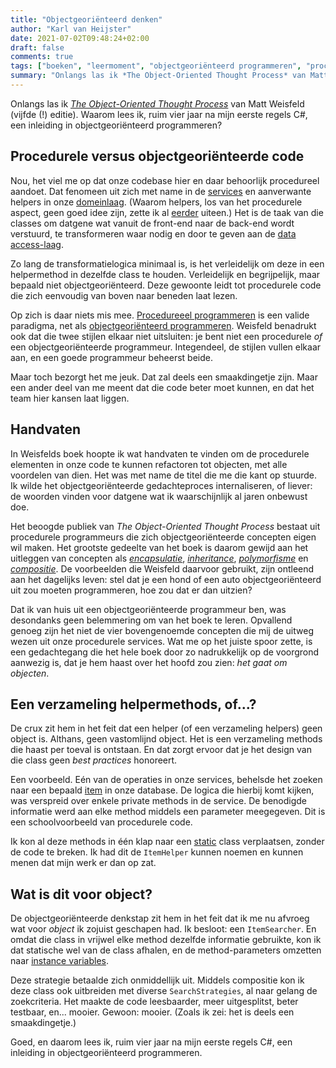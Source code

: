 ```yaml
---
title: "Objectgeoriënteerd denken"
author: "Karl van Heijster"
date: 2021-07-02T09:48:24+02:00
draft: false
comments: true
tags: ["boeken", "leermoment", "objectgeoriënteerd programmeren", "procedureel programmeren"]
summary: "Onlangs las ik *The Object-Oriented Thought Process* van Matt Weisfeld (vijfde editie). Waarom lees ik, ruim vier jaar na mijn eerste regels C#, een inleiding in objectgeoriënteerd programmeren? Nou..."
---
```


Onlangs las ik [*The Object-Oriented Thought Process*](https://www.oreilly.com/library/view/the-object-oriented-thought/9780135182130/) van Matt Weisfeld (vijfde (!) editie). Waarom lees ik, ruim vier jaar na mijn eerste regels C#, een inleiding in objectgeoriënteerd programmeren?


## Procedurele versus objectgeoriënteerde code


Nou, het viel me op dat onze codebase hier en daar behoorlijk procedureel aandoet. Dat fenomeen uit zich met name in de [services](https://martinfowler.com/eaaCatalog/serviceLayer.html) en aanverwante helpers in onze [domeinlaag](https://docs.microsoft.com/en-us/windows/win32/cossdk/using-a-three-tier-architecture-model). (Waarom helpers, los van het procedurele aspect, geen goed idee zijn, zette ik al [eerder](/blog/21/04/neem-afscheid-van-helpers) uiteen.) Het is de taak van die classes om datgene wat vanuit de front-end naar de back-end wordt verstuurd, te transformeren waar nodig en door te geven aan de [data access-laag](https://en.wikipedia.org/wiki/Data_access_layer). 


Zo lang de transformatielogica minimaal is, is het verleidelijk om deze in een helpermethod in dezelfde class te houden. Verleidelijk en begrijpelijk, maar bepaald niet objectgeoriënteerd. Deze gewoonte leidt tot procedurele code die zich eenvoudig van boven naar beneden laat lezen.


Op zich is daar niets mis mee. [Procedureeel programmeren](https://nl.wikipedia.org/wiki/Imperatief_programmeren) is een valide paradigma, net als [objectgeoriënteerd programmeren](https://nl.wikipedia.org/wiki/Objectgeori%C3%ABnteerd). Weisfeld benadrukt ook dat die twee stijlen elkaar niet uitsluiten: je bent niet een procedurele  *of* een objectgeoriënteerde programmeur. Integendeel, de stijlen vullen elkaar aan, en een goede programmeur beheerst beide.


Maar toch bezorgt het me jeuk. Dat zal deels een smaakdingetje zijn. Maar een ander deel van me meent dat die code beter moet kunnen, en dat het team hier kansen laat liggen.


## Handvaten


In Weisfelds boek hoopte ik wat handvaten te vinden om de procedurele elementen in onze code te kunnen refactoren tot objecten, met alle voordelen van dien. Het was met name de titel die me die kant op stuurde. Ik wilde het objectgeoriënteerde gedachteproces internaliseren, of liever: de woorden vinden voor datgene wat ik waarschijnlijk al jaren onbewust doe.


Het beoogde publiek van *The Object-Oriented Thought Process* bestaat uit procedurele programmeurs die zich objectgeoriënteerde concepten eigen wil maken. Het grootste gedeelte van het boek is daarom gewijd aan het uitleggen van concepten als [*encapsulatie*](https://en.wikipedia.org/wiki/Encapsulation_(computer_programming)), [*inheritance*](https://en.wikipedia.org/wiki/Inheritance_(object-oriented_programming)), [*polymorfisme*](https://en.wikipedia.org/wiki/Polymorphism_(computer_science)) en [*compositie*](https://en.wikipedia.org/wiki/Object_composition). De voorbeelden die Weisfeld daarvoor gebruikt, zijn ontleend aan het dagelijks leven: stel dat je een hond of een auto objectgeoriënteerd uit zou moeten programmeren, hoe zou dat er dan uitzien?


Dat ik van huis uit een objectgeoriënteerde programmeur ben, was desondanks geen belemmering om van het boek te leren. Opvallend genoeg zijn het niet de vier bovengenoemde concepten die mij de uitweg wezen uit onze procedurele services. Wat me op het juiste spoor zette, is een gedachtegang die het hele boek door zo nadrukkelijk op de voorgrond aanwezig is, dat je hem haast over het hoofd zou zien: *het gaat om objecten*.


## Een verzameling helpermethods, of...?


De crux zit hem in het feit dat een helper (of een verzameling helpers) geen object is. Althans, geen vastomlijnd object. Het is een verzameling methods die haast per toeval is ontstaan. En dat zorgt ervoor dat je het design van die class geen *best practices* honoreert.


Een voorbeeld. Eén van de operaties in onze services, behelsde het zoeken naar een bepaald [item](https://www.imsglobal.org/spec/qti/v3p0/guide#h.w7rp6is7v7fd) in onze database. De logica die hierbij komt kijken, was verspreid over enkele private methods in de service. De benodigde informatie werd aan elke method middels een parameter meegegeven. Dit is een schoolvoorbeeld van procedurele code.


Ik kon al deze methods in één klap naar een [static](https://docs.microsoft.com/en-us/dotnet/csharp/language-reference/keywords/static) class verplaatsen, zonder de code te breken. Ik had dit de `ItemHelper` kunnen noemen en kunnen menen dat mijn werk er dan op zat.


## Wat is dit voor object?


De objectgeoriënteerde denkstap zit hem in het feit dat ik me nu afvroeg wat voor *object* ik zojuist geschapen had. Ik besloot: een `ItemSearcher`. En omdat die class in vrijwel elke method dezelfde informatie gebruikte, kon ik dat statische wel van de class afhalen, en de method-parameters omzetten naar [instance variables](https://docs.microsoft.com/en-us/dotnet/csharp/language-reference/language-specification/variables#instance-variables).


Deze strategie betaalde zich onmiddellijk uit. Middels compositie kon ik deze class ook uitbreiden met diverse `SearchStrategies`, al naar gelang de zoekcriteria. Het maakte de code leesbaarder, meer uitgesplitst, beter testbaar, en... mooier. Gewoon: mooier. (Zoals ik zei: het is deels een smaakdingetje.)


Goed, en daarom lees ik, ruim vier jaar na mijn eerste regels C#, een inleiding in objectgeoriënteerd programmeren.
